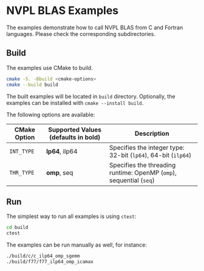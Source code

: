 # NVPL BLAS Examples

The examples demonstrate how to call NVPL BLAS from C and Fortran languages.
Please check the corresponding subdirectories.

## Build

The examples use CMake to build.

``` sh
cmake -S. -Bbuild <cmake-options>
cmake --build build
```

The built examples will be located in `build` directory.
Optionally, the examples can be installed with `cmake --install build`.

The following options are available:

CMake Option     | Supported Values (**defaults in bold**) | Description
---------------- | --------------------------------------- | -----------
`INT_TYPE`       | **lp64**, ilp64                         | Specifies the integer type: 32-bit (`lp64`), 64-bit (`ilp64`)
`THR_TYPE`       | **omp**, seq                            | Specifies the threading runtime: OpenMP (`omp`), sequential (`seq`)


## Run

The simplest way to run all examples is using `ctest`:
``` sh
cd build
ctest
```

The examples can be run manually as well, for instance:
``` sh
./build/c/c_ilp64_omp_sgemm
./build/f77/f77_ilp64_omp_icamax
```
